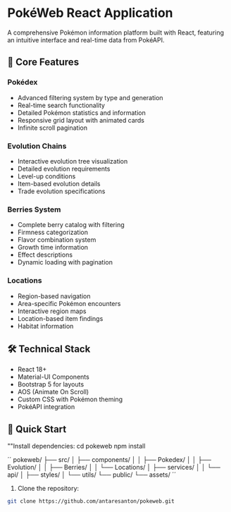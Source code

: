 # PokéWeb React Application

A comprehensive Pokémon information platform built with React, featuring an intuitive interface and real-time data from PokéAPI.

## 🌟 Core Features

### Pokédex
- Advanced filtering system by type and generation
- Real-time search functionality
- Detailed Pokémon statistics and information
- Responsive grid layout with animated cards
- Infinite scroll pagination

### Evolution Chains
- Interactive evolution tree visualization
- Detailed evolution requirements
- Level-up conditions
- Item-based evolution details
- Trade evolution specifications

### Berries System
- Complete berry catalog with filtering
- Firmness categorization
- Flavor combination system
- Growth time information
- Effect descriptions
- Dynamic loading with pagination

### Locations
- Region-based navigation
- Area-specific Pokémon encounters
- Interactive region maps
- Location-based item findings
- Habitat information

## 🛠 Technical Stack

- React 18+
- Material-UI Components
- Bootstrap 5 for layouts
- AOS (Animate On Scroll)
- Custom CSS with Pokémon theming
- PokéAPI integration

## 🚀 Quick Start

""Install dependencies:
cd pokeweb
npm install

´´
pokeweb/
├── src/
│   ├── components/
│   │   ├── Pokedex/
│   │   ├── Evolution/
│   │   ├── Berries/
│   │   └── Locations/
│   ├── services/
│   │   └── api/
│   ├── styles/
│   └── utils/
└── public/
    └── assets/
´´


1. Clone the repository:
```bash
git clone https://github.com/antaresanton/pokeweb.git

